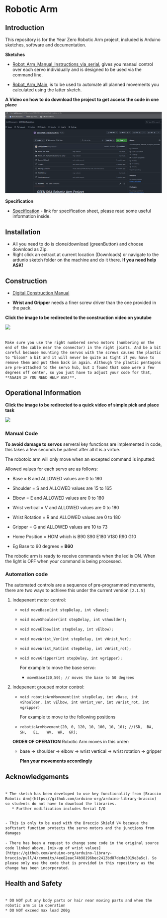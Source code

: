 # Robotic Arm

## Introduction

This repository is for the Year Zero Robotic Arm project, included is Arduino sketches, software and documentation.

**Sketches**
   
   * [Robot_Arm_Manual_Instructions_via_serial](./Robot_Arm_Manual_Instructions_via_serial), gives you manaul control over each servo individually and is designed to be used via the command line.

   * [Robot_Arm_Main](./Robot_Arm_Main), is to be used to automate all planned movements you calculated using the latter sketch.

**A Video on how to do download the project to get access the code in one place**

[![](download.gif)](./download.gif "How to download the project and open the first sketch")

**Specification** 
   * [Specification](./Specifications.md) - link for specification sheet, please read some useful information inside.

## Installation 

* All you need to do is clone/download (greenButton) and choose download as Zip. 
* Right click an extract at current location (Downloads) or navigate to the ardunio sketch folder on the machine and do it there. 
**If you need help ASK!**

## Construction

* [Digital Construction Manual](./Braccio_QSG.pdf)

* **Wrist and Gripper** needs a finer screw driver than the one provided in the pack.

**Click the image to be redirected to the construction video on youtube**

  [![](http://img.youtube.com/vi/5VkjJXm6bx8/0.jpg)](https://www.youtube.com/watch?time_continue=16&v=Lwb2ppat_bs "Robotic Arm Construction")

~~~admonish warning

Make sure you use the right numbered servo motors (numbering on the end of the cable near the connector) in the right joints. And be a bit careful because mounting the servos with the screws causes the plastic to "bloom" a bit and it will never be quite as tight if you have to remove them and put them back in again. Although the plastic pentagons are pre-attached to the servo hub, but I found that some were a few degrees off center, so you just have to adjust your code for that,  **AGAIN IF YOU NEED HELP ASK!**.

~~~

## Operational Information 

**Click the image to be redirected to a quick video of simple pick and place task**

   [![](example_1.gif)](./example_1.gif "Robotic Arm performing a pick and place action")

### Manual Code

**To avoid damage to servos** serveral key functions are implemented in code, this takes a few seconds be patient after all it is a virtue.

The robotoic arm will only move when an excepted command is inputted:

Allowed values for each servo are as follows:

 * Base           = B and ALLOWED values are 0 to 180
 * Shoulder       = S and ALLOWED values are 15 to 165
 * Elbow          = E and ALLOWED values are 0 to 180
 * Wrist vertical = V and ALLOWED values are 0 to 180
 * Wrist Rotation = R and ALLOWED values are 0 to 180
 * Gripper        = G and ALLOWED values are 10 to 73
 * Home Position  = HOM which is B90 S90 E180 V180 R90 G10

 * Eg Base to 60 degrees = **B60**

The robotic arm is ready to receive commands when the led is ON.
When the light is OFF when your command is being processed.

### Automation code 

The automated controls are a sequence of pre-programmed movements, there are two ways to achieve this under the current version `[2.1.5]`

1. Indepenent motor control:
   - `void moveBase(int stepDelay, int vBase);`
   - `void moveShoulder(int stepDelay, int vShoulder);`
   - `void moveElbow(int stepDelay, int vElbow);`
   - `void moveWrist_Ver(int stepDelay, int vWrist_Ver);`
   - `void moveWrist_Rot(int stepDelay, int vWrist_rot);`
   - `void moveGripper(int stepDelay, int vgripper);`

      For example to move the base servo:

     - `moveBase(20,50); // moves the base to 50 degrees`

2. Indepenent grouped motor control:
    
   - `void roboticArmMovement(int stepDelay, int vBase, int vShoulder, int vElbow, int vWrist_ver, int vWrist_rot, int vgripper)`
   
      For example to move to the following positions

    - `roboticArmMovement(20, 0, 120, 10, 100, 10, 10); //(SD,  BA,  SH,   EL,   WV,  WR,  GR);`

   **ORDER OF OPERATION** Robotic Arm moves in this order:

    * base -> shoulder -> elbow -> wrist vertical -> wrist rotation -> gripper 

        **Plan your movements accordingly**

## Acknowledgements 

~~~admonish note

* The sketch has been developed to use key functionality from [Braccio Robotic Arm](https://github.com/arduino-org/arduino-library-braccio) so students do not have to download the libraries. 
   * Further modification includes Serial I/O
~~~

~~~admonish warning

- This is only to be used with the Braccio Shield V4 becasue the softstart function protects the servo motors and the junctions from damages

- There has been a request to change some code in the original source code linked above, [mix-up of wrist values](https://github.com/arduino-org/arduino-library-braccio/pull/4/commits/4ee82eac74b98196bec2413bd87deda3019e3a5c). So please only use the code that is provided in this repository as the change has been incorporated.

~~~

## Health and Safety

~~~admonish danger

* DO NOT put any body parts or hair near moving parts and when the robotic arm is in operation 
* DO NOT exceed max load 200g

~~~